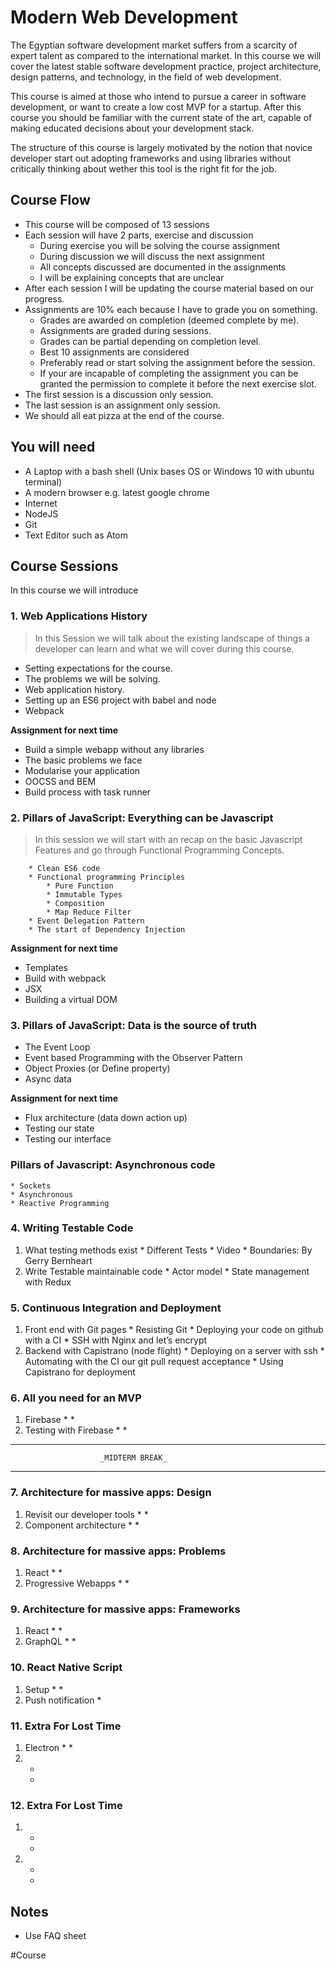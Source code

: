 # Modern Web Development

The Egyptian software development market suffers from a scarcity of expert talent as compared to the international market. In this course we will cover the latest stable software development practice, project architecture, design patterns, and technology, in the field of web development.

This course is aimed at those who intend to pursue a career in software development, or want to create a low cost MVP for a startup. After this course you should be familiar with the current state of the art, capable of making educated decisions about your development stack.

The structure of this course is largely motivated by the notion that novice developer start out adopting frameworks and using libraries without critically thinking about wether this tool is the right fit for the job.## Course Flow
* This course will be composed of 13 sessions
* Each session will have 2 parts, exercise and discussion
	* During exercise you will be solving the course assignment
	* During discussion we will discuss the next assignment
	* All concepts discussed are documented in the assignments
	* I will be explaining concepts that are unclear
* After each session I will be updating the course material based on our progress.
* Assignments are 10% each because I have to grade you on something.
	* Grades are awarded on completion (deemed complete by me).
	* Assignments are graded during sessions.
	* Grades can be partial depending on completion level.
	* Best 10 assignments are considered
	* Preferably read or start solving the assignment before the session.
	* If your are incapable of completing the assignment you can be granted the permission to complete it before the next exercise slot.
* The first session is a discussion only session.
* The last session is an assignment only session.
* We should all eat pizza at the end of the course.
## You will need

* A Laptop with a bash shell (Unix bases OS or Windows 10 with ubuntu terminal)
* A modern browser e.g. latest google chrome
* Internet
* NodeJS
* Git
* Text Editor such as Atom

## Course Sessions

In this course we will introduce

### 1. Web Applications History

> In this Session we will talk about the existing landscape of things a developer can learn and what we will cover during this course.  

* Setting expectations for the course.
* The problems we will be solving.
* Web application history.
* Setting up an ES6 project with babel and node
* Webpack

**Assignment for next time**

* Build a simple webapp without any libraries
* The basic problems we face
* Modularise your application
* OOCSS and BEM
* Build process with task runner

### 2. Pillars of JavaScript: Everything can be Javascript

> In this session we will start with an recap on the basic Javascript Features and go through Functional Programming Concepts.  

		* Clean ES6 code
		* Functional programming Principles
			* Pure Function
			* Immutable Types
			* Composition
			* Map Reduce Filter
		* Event Delegation Pattern
		* The start of Dependency Injection

**Assignment for next time**

* Templates
* Build with webpack
* JSX
* Building a virtual DOM

### 3. Pillars of JavaScript: Data is the source of truth

* The Event Loop
* Event based Programming with the Observer Pattern
* Object Proxies (or Define property)
* Async data

**Assignment for next time**

* Flux architecture (data down action up)
* Testing our state
* Testing our interface

### Pillars of Javascript: Asynchronous code
	* Sockets
	* Asynchronous
	* Reactive Programming


### 4. Writing Testable Code

1. What testing methods exist
		* Different Tests
		* Video
					* Boundaries: By Gerry Bernheart
2. Write Testable maintainable code
		* Actor model
		* State management with Redux

### 5. Continuous Integration and Deployment     
1. Front end with Git pages
		* Resisting Git
		* Deploying your code on github with a CI
		* SSH with Nginx and let’s encrypt
2. Backend with Capistrano (node flight)
		* Deploying on a server with ssh
		* Automating with the CI our git pull request acceptance
		* Using Capistrano for deployment

### 6. All you need for an MVP

1. Firebase
	*
	*
2. Testing with Firebase
	*
	*
- - - -
						_MIDTERM BREAK_
- - - -

### 7. Architecture for massive apps: Design

1. Revisit our developer tools
	*
	*
2. Component architecture
	*
	*

### 8. Architecture for massive apps: Problems

1. React
	*
	*
2. Progressive Webapps
	*
	*  

### 9. Architecture for massive apps: Frameworks

1. React
	*
	*
2. GraphQL
	*
	*  	 

### 10. React Native Script

1. Setup
	*
	*
2. Push notification
	*


### 11. Extra For Lost Time

1. Electron
	*
	*
2.
	*
	*  	

### 12. Extra For Lost Time

1.
	*
	*
2.
	*
	*  	


## Notes
* Use FAQ sheet



#Course
